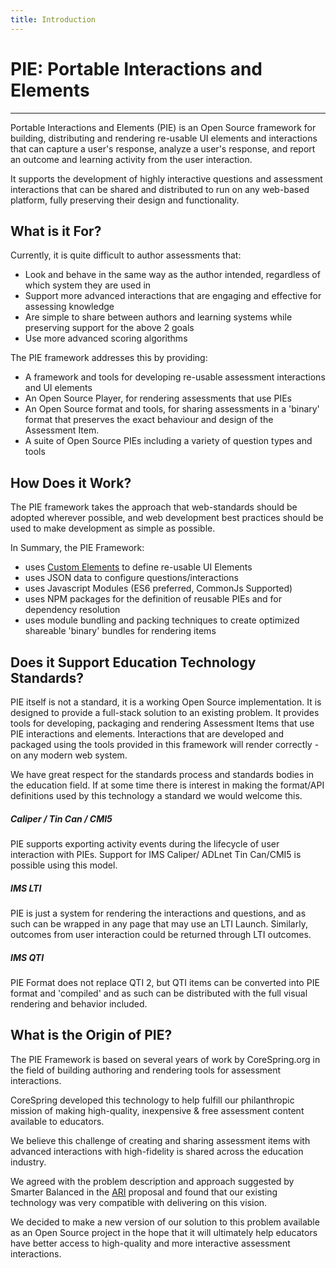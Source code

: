 ```yaml
---
title: Introduction
---
```


# PIE: Portable Interactions and Elements

---

Portable Interactions and Elements \(PIE\) is an Open Source framework for building, distributing and rendering re-usable UI elements and interactions that can capture a user's response, analyze a user's response, and report an outcome and learning activity from the user interaction.

It supports the development of highly interactive questions and assessment interactions that can be shared and distributed to run on any web-based platform, fully preserving their design and functionality.

## What is it For?

Currently, it is quite difficult to author assessments that:

- Look and behave in the same way as the author intended, regardless of which system they are used in
- Support more advanced interactions that are engaging and effective for assessing knowledge
- Are simple to share between authors and learning systems while preserving support for the above 2 goals
- Use more advanced scoring algorithms

The PIE framework addresses this by providing:

- A framework and tools for developing re-usable assessment interactions and UI elements
- An Open Source Player, for rendering assessments that use PIEs
- An Open Source format and tools, for sharing assessments in a 'binary' format that preserves the exact behaviour and design of the Assessment Item.
- A suite of Open Source PIEs including a variety of question types and tools

## How Does it Work?

The PIE framework takes the approach that web-standards should be adopted wherever possible, and web development best practices should be used to make development as simple as possible.

In Summary, the PIE Framework:

- uses [Custom Elements](https://www.w3.org/TR/custom-elements/) to define re-usable UI Elements
- uses JSON data to configure questions/interactions
- uses Javascript Modules (ES6 preferred, CommonJs Supported)
- uses NPM packages for the definition of reusable PIEs and for dependency resolution
- uses module bundling and packing techniques to create optimized shareable 'binary' bundles for rendering items

## Does it Support Education Technology Standards?

PIE itself is not a standard, it is a working Open Source implementation. It is designed to provide a full-stack solution to an existing problem. It provides tools for developing, packaging and rendering Assessment Items that use PIE interactions and elements. Interactions that are developed and packaged using the tools provided in this framework will render correctly - on any modern web system.

We have great respect for the standards process and standards bodies in the education field. If at some time there is interest in making the format/API definitions used by this technology a standard we would welcome this.

##### Caliper / Tin Can / CMI5

PIE supports exporting activity events during the lifecycle of user interaction with PIEs. Support for IMS Caliper/ ADLnet Tin Can/CMI5 is possible using this model.

##### IMS LTI

PIE is just a system for rendering the interactions and questions, and as such can be wrapped in any page that may use an LTI Launch. Similarly, outcomes from user interaction could be returned through LTI outcomes.

##### IMS QTI

PIE Format does not replace QTI 2, but QTI items can be converted into PIE format and 'compiled' and as such can be distributed with the full visual rendering and behavior included.

## What is the Origin of PIE?

The PIE Framework is based on several years of work by CoreSpring.org in the field of building authoring and rendering tools for assessment interactions.

CoreSpring developed this technology to help fulfill our philanthropic mission of making high-quality, inexpensive & free assessment content available to educators.

We believe this challenge of creating and sharing assessment items with advanced interactions with high-fidelity is shared across the education industry.

We agreed with the problem description and approach suggested by Smarter Balanced in the [ARI](http://www.smarterapp.org/ARI/) proposal and found that our existing technology was very compatible with delivering on this vision.

We decided to make a new version of our solution to this problem available as an Open Source project in the hope that it will ultimately help educators have better access to high-quality and more interactive assessment interactions.
